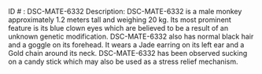 ID # : DSC-MATE-6332
Description: DSC-MATE-6332 is a male monkey approximately 1.2 meters tall and weighing 20 kg. Its most prominent feature is its blue clown eyes which are believed to be a result of an unknown genetic modification. DSC-MATE-6332 also has normal black hair and a goggle on its forehead. It wears a Jade earring on its left ear and a Gold chain around its neck. DSC-MATE-6332 has been observed sucking on a candy stick which may also be used as a stress relief mechanism.